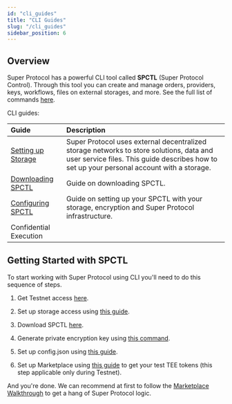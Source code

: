 ```yaml
---
id: "cli_guides"
title: "CLI Guides"
slug: "/cli_guides"
sidebar_position: 6
---
```


## Overview

Super Protocol has a powerful CLI tool called **SPCTL** (Super Protocol Control). Through this tool you can create and manage orders, providers, keys, workflows, files on external storages, and more. See the full list of commands [here](/developers/cli_commands/).

CLI guides:

| **Guide**                                               | **Description**                                                                                                                                                                       |
|:--------------------------------------------------------|:--------------------------------------------------------------------------------------------------------------------------------------------------------------------------------------|
| [Setting up Storage](/developers/cli_guides/storages)   | Super Protocol uses external decentralized storage networks to store solutions, data and user service files. This guide describes how to set up your personal account with a storage. |
| [Downloading SPCTL](/developers/CLI_guides/downloading) | Guide on downloading SPCTL. |
| [Configuring SPCTL](/developers/cli_guides/configuring) | Guide on setting up your SPCTL with your storage, encryption and Super Protocol infrastructure.                                                                                       |
| Confidential Execution                                  |                                                                                                                                                                                       |

## Getting Started with SPCTL

To start working with Super Protocol using CLI you'll need to do this sequence of steps.

1. Get Testnet access [here](/testnet/).

2. Set up storage access using [this guide](/developers/cli_guides/storages).

3. Download SPCTL [here](/developers/CLI_guides/downloading).

4. Generate private encryption key using [this command](/developers/cli_commands/workflows/generate-key).

5. Set up config.json using [this guide](/developers/cli_guides/configuring).

6. Set up Marketplace using [this guide](/developers/marketplace/first-steps/) to get your test TEE tokens (this step applicable only during Testnet).

And you're done. We can recommend at first to follow the [Marketplace Walkthrough](/developers/marketplace/walkthrough/) to get a hang of Super Protocol logic.